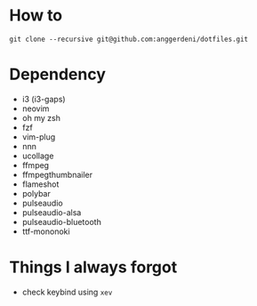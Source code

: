 # How to
```
git clone --recursive git@github.com:anggerdeni/dotfiles.git
```

# Dependency

- i3 (i3-gaps)
- neovim
- oh my zsh
- fzf
- vim-plug
- nnn
- ucollage
- ffmpeg
- ffmpegthumbnailer
- flameshot
- polybar
- pulseaudio
- pulseaudio-alsa
- pulseaudio-bluetooth
- ttf-mononoki



# Things I always forgot
- check keybind using `xev`
